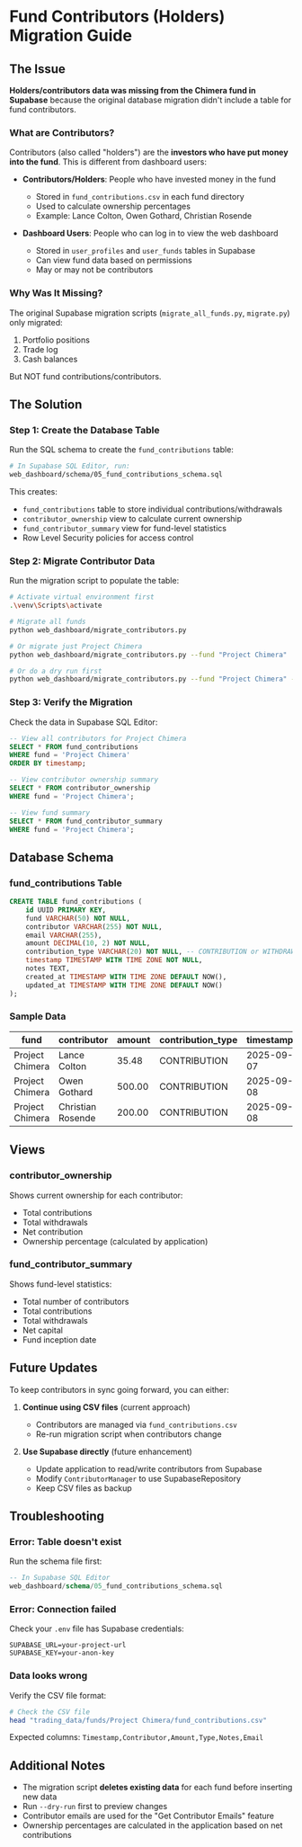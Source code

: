 # Fund Contributors (Holders) Migration Guide

## The Issue

**Holders/contributors data was missing from the Chimera fund in Supabase** because the original database migration didn't include a table for fund contributors.

### What are Contributors?

Contributors (also called "holders") are the **investors who have put money into the fund**. This is different from dashboard users:

- **Contributors/Holders**: People who have invested money in the fund
  - Stored in `fund_contributions.csv` in each fund directory
  - Used to calculate ownership percentages
  - Example: Lance Colton, Owen Gothard, Christian Rosende

- **Dashboard Users**: People who can log in to view the web dashboard
  - Stored in `user_profiles` and `user_funds` tables in Supabase
  - Can view fund data based on permissions
  - May or may not be contributors

### Why Was It Missing?

The original Supabase migration scripts (`migrate_all_funds.py`, `migrate.py`) only migrated:
1. Portfolio positions
2. Trade log
3. Cash balances

But NOT fund contributions/contributors.

## The Solution

### Step 1: Create the Database Table

Run the SQL schema to create the `fund_contributions` table:

```bash
# In Supabase SQL Editor, run:
web_dashboard/schema/05_fund_contributions_schema.sql
```

This creates:
- `fund_contributions` table to store individual contributions/withdrawals
- `contributor_ownership` view to calculate current ownership
- `fund_contributor_summary` view for fund-level statistics
- Row Level Security policies for access control

### Step 2: Migrate Contributor Data

Run the migration script to populate the table:

```bash
# Activate virtual environment first
.\venv\Scripts\activate

# Migrate all funds
python web_dashboard/migrate_contributors.py

# Or migrate just Project Chimera
python web_dashboard/migrate_contributors.py --fund "Project Chimera"

# Or do a dry run first
python web_dashboard/migrate_contributors.py --fund "Project Chimera" --dry-run
```

### Step 3: Verify the Migration

Check the data in Supabase SQL Editor:

```sql
-- View all contributors for Project Chimera
SELECT * FROM fund_contributions
WHERE fund = 'Project Chimera'
ORDER BY timestamp;

-- View contributor ownership summary
SELECT * FROM contributor_ownership
WHERE fund = 'Project Chimera';

-- View fund summary
SELECT * FROM fund_contributor_summary
WHERE fund = 'Project Chimera';
```

## Database Schema

### fund_contributions Table

```sql
CREATE TABLE fund_contributions (
    id UUID PRIMARY KEY,
    fund VARCHAR(50) NOT NULL,
    contributor VARCHAR(255) NOT NULL,
    email VARCHAR(255),
    amount DECIMAL(10, 2) NOT NULL,
    contribution_type VARCHAR(20) NOT NULL, -- CONTRIBUTION or WITHDRAWAL
    timestamp TIMESTAMP WITH TIME ZONE NOT NULL,
    notes TEXT,
    created_at TIMESTAMP WITH TIME ZONE DEFAULT NOW(),
    updated_at TIMESTAMP WITH TIME ZONE DEFAULT NOW()
);
```

### Sample Data

| fund | contributor | amount | contribution_type | timestamp |
|------|-------------|---------|-------------------|-----------|
| Project Chimera | Lance Colton | 35.48 | CONTRIBUTION | 2025-09-07 |
| Project Chimera | Owen Gothard | 500.00 | CONTRIBUTION | 2025-09-08 |
| Project Chimera | Christian Rosende | 200.00 | CONTRIBUTION | 2025-09-08 |

## Views

### contributor_ownership

Shows current ownership for each contributor:
- Total contributions
- Total withdrawals
- Net contribution
- Ownership percentage (calculated by application)

### fund_contributor_summary

Shows fund-level statistics:
- Total number of contributors
- Total contributions
- Total withdrawals
- Net capital
- Fund inception date

## Future Updates

To keep contributors in sync going forward, you can either:

1. **Continue using CSV files** (current approach)
   - Contributors are managed via `fund_contributions.csv`
   - Re-run migration script when contributors change
   
2. **Use Supabase directly** (future enhancement)
   - Update application to read/write contributors from Supabase
   - Modify `ContributorManager` to use SupabaseRepository
   - Keep CSV files as backup

## Troubleshooting

### Error: Table doesn't exist

Run the schema file first:
```sql
-- In Supabase SQL Editor
web_dashboard/schema/05_fund_contributions_schema.sql
```

### Error: Connection failed

Check your `.env` file has Supabase credentials:
```env
SUPABASE_URL=your-project-url
SUPABASE_KEY=your-anon-key
```

### Data looks wrong

Verify the CSV file format:
```bash
# Check the CSV file
head "trading_data/funds/Project Chimera/fund_contributions.csv"
```

Expected columns: `Timestamp,Contributor,Amount,Type,Notes,Email`

## Additional Notes

- The migration script **deletes existing data** for each fund before inserting new data
- Run `--dry-run` first to preview changes
- Contributor emails are used for the "Get Contributor Emails" feature
- Ownership percentages are calculated in the application based on net contributions

